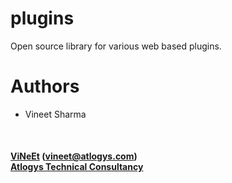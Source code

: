 # plugins
Open source library for various web based plugins.
<br/>

# Authors 
* Vineet Sharma
<br/>

#### [ViNeEt](https://www.linkedin.com/in/vineet300688) (vineet@atlogys.com)<br/> [Atlogys Technical Consultancy](http://atlogys.com)